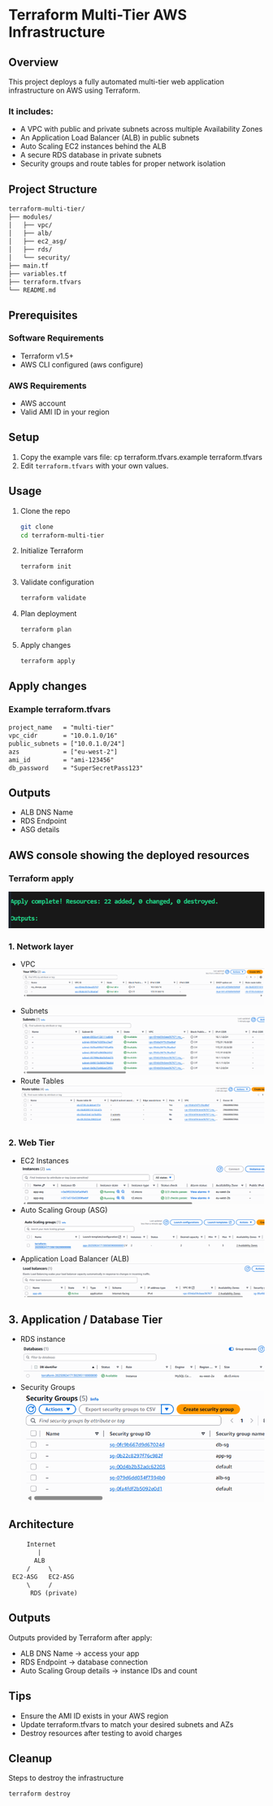 # Terraform Multi-Tier AWS Infrastructure

## Overview
This project deploys a fully automated multi-tier web application infrastructure on AWS using Terraform. 
### It includes:
- A VPC with public and private subnets across multiple Availability Zones
- An Application Load Balancer (ALB) in public subnets
- Auto Scaling EC2 instances behind the ALB
- A secure RDS database in private subnets
- Security groups and route tables for proper network isolation

## Project Structure
```
terraform-multi-tier/
├── modules/
│   ├── vpc/
│   ├── alb/
│   ├── ec2_asg/
│   ├── rds/
│   └── security/
├── main.tf
├── variables.tf
├── terraform.tfvars
└── README.md
```

## Prerequisites
### Software Requirements
- Terraform v1.5+
- AWS CLI configured (aws configure)

### AWS Requirements
- AWS account
- Valid AMI ID in your region

## Setup 
1. Copy the example vars file:
   cp terraform.tfvars.example terraform.tfvars
2. Edit `terraform.tfvars` with your own values.

## Usage 
1. Clone the repo
     ```bash
     git clone 
     cd terraform-multi-tier
2. Initialize Terraform
    ```bash
    terraform init
3. Validate configuration
    ```bash
    terraform validate
4. Plan deployment
    ```bash
    terraform plan
5. Apply changes
    ```bash
    terraform apply 

## Apply changes
### Example terraform.tfvars
```hcl
project_name   = "multi-tier"
vpc_cidr       = "10.0.1.0/16"
public_subnets = ["10.0.1.0/24"]
azs            = ["eu-west-2"]
ami_id         = "ami-123456"
db_password    = "SuperSecretPass123"
```

## Outputs 
- ALB DNS Name 
- RDS Endpoint
- ASG details

## AWS console showing the deployed resources
### Terraform apply 
![alt text](<Apply complete.png>)

### 1. Network layer 
- VPC
![alt text](VPC.png)
- Subnets
![alt text](Subnets.png)
- Route Tables
![alt text](RT.png)
### 2. Web Tier 
- EC2 Instances
![alt text](Instances.png)
- Auto Scaling Group (ASG)
![alt text](ASG.png)
- Application Load Balancer (ALB)
![alt text](LB.png)
## 3. Application / Database Tier 
- RDS instance 
![alt text](<Screenshot 2025-09-24 182355.png>)
- Security Groups
![alt text](SG.png)

## Architecture
         Internet
            |
           ALB
         /     \
     EC2-ASG   EC2-ASG
         \     /
          RDS (private)

## Outputs
Outputs provided by Terraform after apply:
- ALB DNS Name → access your app
- RDS Endpoint → database connection
- Auto Scaling Group details → instance IDs and count

## Tips
- Ensure the AMI ID exists in your AWS region
- Update terraform.tfvars to match your desired subnets and AZs
- Destroy resources after testing to avoid charges

## Cleanup
Steps to destroy the infrastructure
```bash
terraform destroy 

